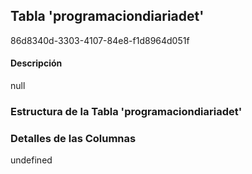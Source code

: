 
## Tabla 'programaciondiariadet'
86d8340d-3303-4107-84e8-f1d8964d051f
#### Descripción

null

### Estructura de la Tabla 'programaciondiariadet'




### Detalles de las Columnas
undefined

